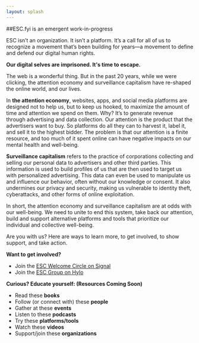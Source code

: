 ```yaml
---
layout: splash
---
```


##ESC.fyi is an emergent work-in-progress

ESC isn’t an organization. It isn’t a platform. It’s a call for all of us to recognize a movement that’s been building for years—a movement to define and defend our digital human rights.  

**Our digital selves are imprisoned. It's time to escape.**  

The web is a wonderful thing. But in the past 20 years, while we were clicking, the attention economy and surveillance capitalism have re-shaped the online world, and our lives.  

In **the attention economy**, websites, apps, and social media platforms are designed not to help us, but to keep us hooked, to maximize the amount of time and attention we spend on them. Why? It’s to generate revenue through advertising and data collection. Our attention is the product that the advertisers want to buy. So platforms do all they can to harvest it, label it, and sell it to the highest bidder. The problem is that our attention is a finite resource, and too much of it spent online can have negative impacts on our mental health and well-being.  

**Surveillance capitalism** refers to the practice of corporations collecting and selling our personal data to advertisers and other third parties. This information is used to build profiles of us that are then used to target us with personalized advertising. This data can even be used to manipulate us and influence our behavior, often without our knowledge or consent. It also undermines our privacy and security, making us vulnerable to identity theft, cyberattacks, and other forms of online exploitation.  

In short, the attention economy and surveillance capitalism are at odds with our well-being. We need to unite to end this system, take back our attention, build and support alternative platforms and tools that prioritize our individual and collective well-being.  

Are you with us? Here are ways to learn more, to get involved, to show support, and take action.  

**Want to get involved?**

* Join the [ESC Welcome Circle on Signal](https://signal.group/#CjQKIPyWMZooMpUSfodgttqiQP7ZbPiAGBhg0Aw4PIuvIU0REhDmRYuwvQEY2_q-swgxgH0L)
* Join the [ESC Group on Hylo](https://www.hylo.com/groups/esc/join/winRiQdDOZ)

**Curious? Educate yourself: (Resources Coming Soon)**

*   Read these **books**  
*   Follow (or connect with) these **people**      
*   Gather at these **events**
*   Listen to these **podcasts**
*   Try these **platforms/tools**
*   Watch these **videos**
*   Support/join these **organizations**  

